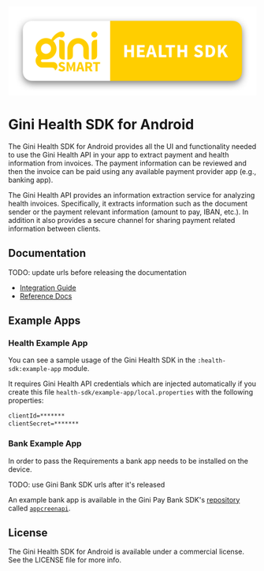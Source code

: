 ![Gini Health SDK for Android](./logo.png)

Gini Health SDK for Android
===========================

The Gini Health SDK for Android provides all the UI and functionality needed to use the Gini Health API in your app to
extract payment and health information from invoices. The payment information can be reviewed and then the invoice can
be paid using any available payment provider app (e.g., banking app).

The Gini Health API provides an information extraction service for analyzing health invoices. Specifically, it extracts
information such as the document sender or the payment relevant information (amount to pay, IBAN, etc.). In addition it
also provides a secure channel for sharing payment related information between clients. 

Documentation
-------------

TODO: update urls before releasing the documentation

* [Integration Guide](http://developer.gini.net/gini-health-sdk-android/html/)
* [Reference Docs](http://developer.gini.net/gini-health-sdk-android/ginicapture/dokka/index.html)

Example Apps
------------

### Health Example App

You can see a sample usage of the Gini Health SDK in the `:health-sdk:example-app` module. 

It requires Gini Health API credentials which are injected automatically if you create this file `health-sdk/example-app/local.properties` with the following properties:
```
clientId=*******
clientSecret=*******
```

### Bank Example App

In order to pass the Requirements a bank app needs to be installed on the device.

TODO: use Gini Bank SDK urls after it's released

An example bank app is available in the Gini Pay Bank SDK's
[repository](https://github.com/gini/gini-pay-bank-sdk-android) called
[`appcreenapi`](https://github.com/gini/gini-pay-bank-sdk-android/tree/main/appscreenapi).

License
-------

The Gini Health SDK for Android is available under a commercial license.
See the LICENSE file for more info.
